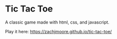 Tic Tac Toe
===========

A classic game made with html, css, and javascript.

Play it here: https://zachjmoore.github.io/tic-tac-toe/
